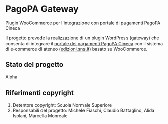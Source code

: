 # PagoPA Gateway
Plugin WooCommerce per l'integrazione con portale di pagamenti PagoPA Cineca


Il progetto prevede la realizzazione di un plugin WordPress (gateway) che consenta di integrare il [portale dei pagamenti PagoPA Cineca](https://sns.pagoatenei.cineca.it/) con il sistema di e-commerce di ateneo ([edizioni.sns.it](https://edizioni.sns.it)) basato su WooCommerce.

## Stato del progetto
Alpha

## Riferimenti copyright
1. Detentore copyright: Scuola Normale Superiore
2. Responsabili del progetto: Michele Fiaschi, Claudio Battaglino, Alida Isolani, Marcella Monreale

